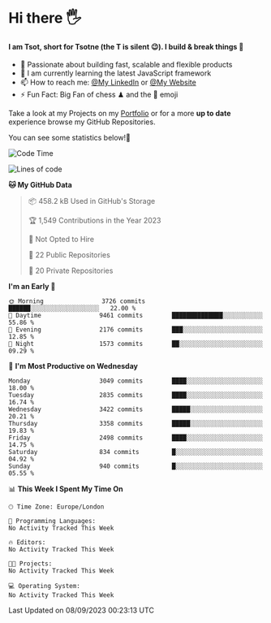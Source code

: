 # Hi there :raised_hand_with_fingers_splayed:
#### I am Tsot, short for Tsotne (the T is silent :wink:). I build & break things :space_invader:
- :telescope: Passionate about building fast, scalable and flexible products
- :seedling: I am currently learning the latest JavaScript framework 
- :mailbox: How to reach me: [@My LinkedIn](https://www.linkedin.com/in/tsotne-gvadzabia/) or [@My Website](https://tsotne.co.uk/contact)
- :zap: Fun Fact: Big Fan of chess ♟ and the 👾 emoji

Take a look at my Projects on my [Portfolio](https://tsotne.co.uk/) or for a more **up to date** experience browse my GitHub Repositories.

You can see some statistics below!:space_invader:
<!--START_SECTION:waka-->
![Code Time](http://img.shields.io/badge/Code%20Time-761%20hrs%202%20mins-blue)

![Lines of code](https://img.shields.io/badge/From%20Hello%20World%20I%27ve%20Written-7.4%20million%20lines%20of%20code-blue)

**🐱 My GitHub Data** 

> 📦 458.2 kB Used in GitHub's Storage 
 > 
> 🏆 1,549 Contributions in the Year 2023
 > 
> 🚫 Not Opted to Hire
 > 
> 📜 22 Public Repositories 
 > 
> 🔑 20 Private Repositories 
 > 
**I'm an Early 🐤** 

```text
🌞 Morning                3726 commits        ██████░░░░░░░░░░░░░░░░░░░   22.00 % 
🌆 Daytime                9461 commits        ██████████████░░░░░░░░░░░   55.86 % 
🌃 Evening                2176 commits        ███░░░░░░░░░░░░░░░░░░░░░░   12.85 % 
🌙 Night                  1573 commits        ██░░░░░░░░░░░░░░░░░░░░░░░   09.29 % 
```
📅 **I'm Most Productive on Wednesday** 

```text
Monday                   3049 commits        ████░░░░░░░░░░░░░░░░░░░░░   18.00 % 
Tuesday                  2835 commits        ████░░░░░░░░░░░░░░░░░░░░░   16.74 % 
Wednesday                3422 commits        █████░░░░░░░░░░░░░░░░░░░░   20.21 % 
Thursday                 3358 commits        █████░░░░░░░░░░░░░░░░░░░░   19.83 % 
Friday                   2498 commits        ████░░░░░░░░░░░░░░░░░░░░░   14.75 % 
Saturday                 834 commits         █░░░░░░░░░░░░░░░░░░░░░░░░   04.92 % 
Sunday                   940 commits         █░░░░░░░░░░░░░░░░░░░░░░░░   05.55 % 
```


📊 **This Week I Spent My Time On** 

```text
🕑︎ Time Zone: Europe/London

💬 Programming Languages: 
No Activity Tracked This Week

🔥 Editors: 
No Activity Tracked This Week

🐱‍💻 Projects: 
No Activity Tracked This Week

💻 Operating System: 
No Activity Tracked This Week
```


 Last Updated on 08/09/2023 00:23:13 UTC
<!--END_SECTION:waka-->
